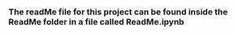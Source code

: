 ### The readMe file for this project can be found inside the ReadMe folder in a file called ReadMe.ipynb
